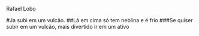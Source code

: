 Rafael Lobo

#Ja subi em um vulcão. 
##Lá em cima só tem neblina e é frio
###Se quiser subir em um vulcão, mais divertido ir em um ativo
